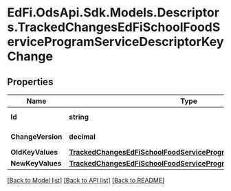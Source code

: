 # EdFi.OdsApi.Sdk.Models.Descriptors.TrackedChangesEdFiSchoolFoodServiceProgramServiceDescriptorKeyChange

## Properties

Name | Type | Description | Notes
------------ | ------------- | ------------- | -------------
**Id** | **string** | Resource identifier | [optional] 
**ChangeVersion** | **decimal** | Change version | [optional] 
**OldKeyValues** | [**TrackedChangesEdFiSchoolFoodServiceProgramServiceDescriptorKey**](TrackedChangesEdFiSchoolFoodServiceProgramServiceDescriptorKey.md) |  | [optional] 
**NewKeyValues** | [**TrackedChangesEdFiSchoolFoodServiceProgramServiceDescriptorKey**](TrackedChangesEdFiSchoolFoodServiceProgramServiceDescriptorKey.md) |  | [optional] 

[[Back to Model list]](../README.md#documentation-for-models) [[Back to API list]](../README.md#documentation-for-api-endpoints) [[Back to README]](../README.md)

